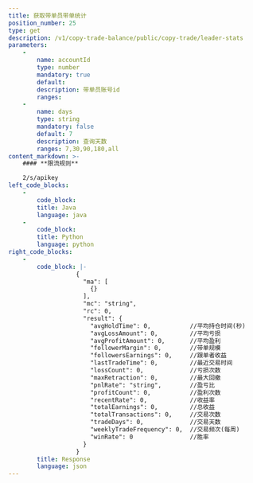 ```yaml
---
title: 获取带单员带单统计
position_number: 25
type: get
description: /v1/copy-trade-balance/public/copy-trade/leader-stats
parameters:
    -
        name: accountId
        type: number
        mandatory: true
        default:
        description: 带单员账号id
        ranges:
    -
        name: days
        type: string
        mandatory: false
        default: 7
        description: 查询天数
        ranges: 7,30,90,180,all
content_markdown: >-
    #### **限流规则**

    2/s/apikey
left_code_blocks:
    -
        code_block:
        title: Java
        language: java
    -
        code_block:
        title: Python
        language: python
right_code_blocks:
    -
        code_block: |-
                   {
                     "ma": [
                       {}
                     ],
                     "mc": "string",
                     "rc": 0,
                     "result": {
                       "avgHoldTime": 0,           //平均持仓时间(秒)
                       "avgLossAmount": 0,         //平均亏损
                       "avgProfitAmount": 0,       //平均盈利
                       "followerMargin": 0,        //带单规模
                       "followersEarnings": 0,     //跟单者收益
                       "lastTradeTime": 0,         //最近交易时间
                       "lossCount": 0,             //亏损次数
                       "maxRetraction": 0,         //最大回撤
                       "pnlRate": "string",        //盈亏比
                       "profitCount": 0,           //盈利次数
                       "recentRate": 0,            //收益率
                       "totalEarnings": 0,         //总收益
                       "totalTransactions": 0,     //交易次数
                       "tradeDays": 0,             //交易天数
                       "weeklyTradeFrequency": 0,  //交易频次(每周)
                       "winRate": 0                //胜率
                     }
                   }
        title: Response
        language: json
---
```

